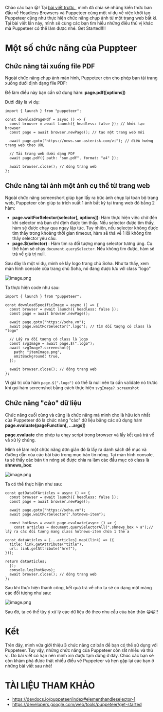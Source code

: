 Chào các bạn :grinning:! Tại [bài viết trước ](https://viblo.asia/p/puppeteer-giai-phap-trich-xuat-thong-tin-web-trong-nodejs-phan-1-GrLZDGggKk0), mình đã chia sẽ những kiến thức ban đầu về Headless Browsers và Puppeteer cùng một ví dụ về việc  khởi tạo Puppeteer cũng như thực hiện chức năng chụp ảnh từ một trang web bất kì. Tại bài viết lần này, mình sẽ cùng các bạn tìm hiểu những điều thú vị khác mà Puppeteer có thể làm được nhé. Get Started!!!!

# Một số chức năng của Puppteer
##  Chức năng tải xuống file PDF
Ngoài chức năng chụp ảnh màn hình, Puppeteer còn cho phép bạn tải trang xuống dưới định dạng file PDF:

Để làm điều này bạn cần sử dụng hàm: **page.pdf([options])**

Dưới đây là ví dụ:
```
import { launch } from "puppeteer";

const downloadPagePdf = async () => {
  const browser = await launch({ headless: false }); // khởi tạo browser
  const page = await browser.newPage(); // tạo một trang web mới

  await page.goto("https://news.sun-asterisk.com/vi"); // điều hướng trang web theo URL

  // Tải trang web dưới dạng PDF
  await page.pdf({ path: "sun.pdf", format: "a4" });

  await browser.close(); // đóng trang web
};
```
## Chức năng tải ảnh một ảnh cụ thể từ trang web
Ngoài chức năng screenshort giúp bạn lấy ra bức ảnh chụp lại toàn bộ trang  web, Puppeteer còn giúp ta trích xuất 1 ảnh bất kỳ tại trang web đó bằng 2 hàm:
* **page.waitForSelector(selector[, options])**: Hàm thực hiện việc chờ đến khi selector mà bạn chỉ định được tìm thấy. Nếu selector được tìm thấy, hàm sẽ được chạy qua ngay lập tức. Tuy nhiên, nếu selector không được tìm thấy trong khoảng thời gian timeout, hàm sẽ thả về 1 lỗi không tìm thấy selector yêu cầu.
* **page.$(selector)** : Hàm tìm ra đối tượng mang selector tương ứng. Cụ thể hàm sẽ chạy `document.querySelector`. Nếu không tìm được, hàm sẽ trả về giá trị null.

Sau đây là một ví dụ, mình sẽ lấy logo trang chủ Soha. Như ta thấy, xem màn hình console của trang chủ Soha, nó đang được lưu với class "logo"

![image.png](https://images.viblo.asia/d440be64-42fb-46f9-8fe5-0b4c121e15b3.png)

Ta thực hiện code như sau:
```
import { launch } from "puppeteer";

const downloadSpecificImage = async () => {
  const browser = await launch({ headless: false }); 
  const page = await browser.newPage(); 

  await page.goto("https://soha.vn"); 
  await page.waitForSelector(".logo"); // tìm đối tượng có class là "logo"

  // Lấy ra đối tượng có class là logo
  const svgImage = await page.$(".logo");
  await svgImage?.screenshot({  
    path: "itemImage.png",
    omitBackground: true,
  });

  await browser.close(); // đóng trang web
};

```
Vì giá trị của hàm `page.$(".logo")` có thể là null nên ta cần validate nó trước khi gọi hàm screenshot bằng cách thực hiện `svgImage?.screenshot`

## Chức năng "cào" dữ liệu
Chức năng cuối cùng và cũng là chức năng mà mình cho là hữu ích nhất của Puppeteer đó là chức năng "cào" dữ liệu bằng các sử dụng hàm **page.evaluate(pageFunction[, ...args])**

**page.evaluate** cho phép ta chạy script trong browser và lấy kết quả trả về và xử lý chúng.

Mình sẽ làm một chức năng đơn giản đó là lấy ra danh sách đề mục và đường dẫn của các bài báo trong mục bản tin nóng. Tại màn hình console, ta sẽ thấy các bản tin nóng sẽ được chia ra làm các đầu mục có class là **shnews_box**:

![image.png](https://images.viblo.asia/4976deee-562c-4170-af3e-4e9d47fec283.png)

Ta có thể thực hiện như sau: 
```
const getDataOfArticles = async () => {
  const browser = await launch({ headless: false });
  const page = await browser.newPage();

  await page.goto("https://soha.vn");
  await page.waitForSelector(".hotnews-item"); 

  const hotNews = await page.evaluate(async () => {
    const articles = document.querySelectorAll(".shnews_box > a");// lấy ra các đối tượng mang class hotnews-item chứa 1 thẻ a

const dataAticles = [...articles].map((link) => ({
  title: link.getAttribute("title"),
  url: link.getAttribute("href"),
}));

return dataAticles;
  });
  console.log(hotNews);
  await browser.close(); // đóng trang web
};
```
Sau khi thực hiện thành công, kết quả trả về cho ta sẽ có dạng một mảng các đối tượng như sau:

![image.png](https://images.viblo.asia/4eae566c-e3f1-471e-bd3b-4c954ce8ba35.png)

Sau đó, ta có thể tùy ý xử lý các dữ liệu đó theo nhu cầu của bản thân :grinning::grinning:!!

# Kết
Trên đây, mình vừa giới thiệu 3 chức năng cơ bản để bạn có thể sử dụng với Puppeteer. Tuy vậy, những chức năng của Puppeteer còn rất nhiều và thú vị. Do bài viết có hạn nên mình xin được tạm dừng ở đây. Chúc các bạn sẽ còn khám phá được thật nhiều điều về Puppeteer và hẹn gặp lại các bạn ở những bài viết sau nhé!
# TÀI LIỆU THAM KHẢO
* https://devdocs.io/puppeteer/index#elementhandleselector-1
* https://developers.google.com/web/tools/puppeteer/get-started